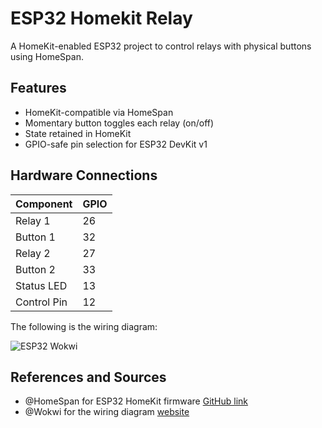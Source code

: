 # ESP32 Homekit Relay
A HomeKit-enabled ESP32 project to control relays with physical buttons using HomeSpan.

## Features

- HomeKit-compatible via HomeSpan
- Momentary button toggles each relay (on/off)
- State retained in HomeKit
- GPIO-safe pin selection for ESP32 DevKit v1

## Hardware Connections

| Component  | GPIO |
|------------|------|
| Relay 1    | 26   |
| Button 1   | 32   |
| Relay 2    | 27   |
| Button 2   | 33   |
| Status LED | 13   |
| Control Pin| 12   |

The following is the wiring diagram:

![ESP32 Wokwi](https://github.com/user-attachments/assets/dd19c8d2-2d7c-4e04-ab78-17ca54e3c441)

## References and Sources
- @HomeSpan for ESP32 HomeKit firmware [GitHub link](https://github.com/HomeSpan/HomeSpan)
- @Wokwi for the wiring diagram [website](https://wokwi.com/)
